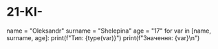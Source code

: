 # 21-KI-
name = "Oleksandr" surname = "Shelepina" age = "17"  for var in [name, surname, age]:     print(f"Тип: {type(var)}")     print(f"Значення: {var}\n")
